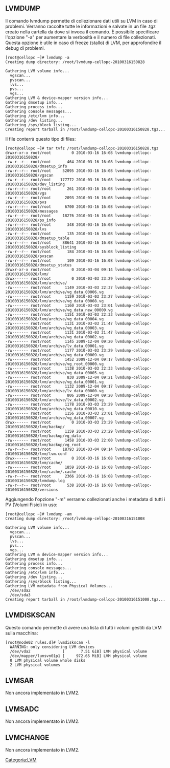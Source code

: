 LVMDUMP
-------

Il comando lvmdump permette di collezionare dati utili su LVM in caso di problemi.
Verranno raccolte tutte le informazioni e salvate in un file .tgz creato nella cartella da dove si invoca il comando.
È possibile specificare l'opzione "-a" per aumentare la verbosità e il numero di file collezionati. Questa opzione è utile in caso di freeze (stallo) di LVM, per approfondire il debug di problemi.

    [root@cellopc ~]# lvmdump -a
    Creating dump directory: /root/lvmdump-cellopc-20100316150828
     
    Gathering LVM volume info...
      vgscan...
      pvscan...
      lvs...
      pvs...
      vgs...
    Gathering LVM & device-mapper version info...
    Gathering dmsetup info...
    Gathering process info...
    Gathering console messages...
    Gathering /etc/lvm info...
    Gathering /dev listing...
    Gathering /sys/block listing...
    Creating report tarball in /root/lvmdump-cellopc-20100316150828.tgz...

Il file conterrà questo tipo di files:

    [root@cellopc ~]# tar tvfz /root/lvmdump-cellopc-20100316150828.tgz
    drwxr-xr-x root/root         0 2010-03-16 16:08 lvmdump-cellopc-20100316150828/
    -rw-r--r-- root/root       464 2010-03-16 16:08 lvmdump-cellopc-20100316150828/dmsetup_info
    -rw-r--r-- root/root     52095 2010-03-16 16:08 lvmdump-cellopc-20100316150828/vgscan
    -rw-r--r-- root/root    177772 2010-03-16 16:08 lvmdump-cellopc-20100316150828/dev_listing
    -rw-r--r-- root/root       261 2010-03-16 16:08 lvmdump-cellopc-20100316150828/vgs
    -rw-r--r-- root/root      2093 2010-03-16 16:08 lvmdump-cellopc-20100316150828/pvs
    -rw-r--r-- root/root      6700 2010-03-16 16:08 lvmdump-cellopc-20100316150828/messages
    -rw-r--r-- root/root     18276 2010-03-16 16:08 lvmdump-cellopc-20100316150828/ps_info
    -rw-r--r-- root/root       348 2010-03-16 16:08 lvmdump-cellopc-20100316150828/lvs
    -rw-r--r-- root/root       135 2010-03-16 16:08 lvmdump-cellopc-20100316150828/dmsetup_table
    -rw-r--r-- root/root     88641 2010-03-16 16:08 lvmdump-cellopc-20100316150828/sysblock_listing
    -rw-r--r-- root/root       184 2010-03-16 16:08 lvmdump-cellopc-20100316150828/pvscan
    -rw-r--r-- root/root       109 2010-03-16 16:08 lvmdump-cellopc-20100316150828/dmsetup_status
    drwxr-xr-x root/root         0 2010-03-04 09:14 lvmdump-cellopc-20100316150828/lvm/
    drwx------ root/root         0 2010-03-03 23:29 lvmdump-cellopc-20100316150828/lvm/archive/
    -rw------- root/root      1149 2010-03-03 22:37 lvmdump-cellopc-20100316150828/lvm/archive/vg_data_00006.vg
    -rw------- root/root      1159 2010-03-03 23:27 lvmdump-cellopc-20100316150828/lvm/archive/vg_data_00008.vg
    -rw------- root/root      1160 2010-03-03 23:01 lvmdump-cellopc-20100316150828/lvm/archive/vg_data_new_00000.vg
    -rw------- root/root      1151 2010-03-03 22:33 lvmdump-cellopc-20100316150828/lvm/archive/vg_data_00004.vg
    -rw------- root/root      1131 2010-03-03 21:47 lvmdump-cellopc-20100316150828/lvm/archive/vg_data_00003.vg
    -rw------- root/root      1131 2010-03-03 21:47 lvmdump-cellopc-20100316150828/lvm/archive/vg_data_00002.vg
    -rw------- root/root      1145 2009-12-04 09:20 lvmdump-cellopc-20100316150828/lvm/archive/lv_data_00001.vg
    -rw------- root/root      1177 2010-03-03 23:29 lvmdump-cellopc-20100316150828/lvm/archive/vg_data_00009.vg
    -rw------- root/root      1452 2009-12-04 09:17 lvmdump-cellopc-20100316150828/lvm/archive/vg_root_00000.vg
    -rw------- root/root      1138 2010-03-03 22:33 lvmdump-cellopc-20100316150828/lvm/archive/vg_data_00005.vg
    -rw------- root/root       830 2009-12-04 09:21 lvmdump-cellopc-20100316150828/lvm/archive/vg_data_00001.vg
    -rw------- root/root      1132 2009-12-04 09:17 lvmdump-cellopc-20100316150828/lvm/archive/lv_data_00000.vg
    -rw------- root/root       806 2009-12-04 09:20 lvmdump-cellopc-20100316150828/lvm/archive/lv_data_00002.vg
    -rw------- root/root      1178 2010-03-03 23:29 lvmdump-cellopc-20100316150828/lvm/archive/vg_data_00010.vg
    -rw------- root/root      1156 2010-03-03 23:01 lvmdump-cellopc-20100316150828/lvm/archive/vg_data_00007.vg
    drwx------ root/root         0 2010-03-03 23:29 lvmdump-cellopc-20100316150828/lvm/backup/
    -rw------- root/root      1159 2010-03-03 23:29 lvmdump-cellopc-20100316150828/lvm/backup/vg_data
    -rw------- root/root      1458 2010-03-03 22:00 lvmdump-cellopc-20100316150828/lvm/backup/vg_root
    -rw-r--r-- root/root     18793 2010-03-04 09:14 lvmdump-cellopc-20100316150828/lvm/lvm.conf
    drwx------ root/root         0 2010-03-16 16:08 lvmdump-cellopc-20100316150828/lvm/cache/
    -rw------- root/root      1859 2010-03-16 16:08 lvmdump-cellopc-20100316150828/lvm/cache/.cache
    -rw-r--r-- root/root      2366 2010-03-16 16:08 lvmdump-cellopc-20100316150828/lvmdump.log
    -rw-r--r-- root/root       538 2010-03-16 16:08 lvmdump-cellopc-20100316150828/versions

Aggiungendo l'opzione "-m" verranno collezionati anche i metadata di tutti i PV (Volumi Fisici) in uso:

    [root@cellopc ~]# lvmdump -am
    Creating dump directory: /root/lvmdump-cellopc-20100316151008
     
    Gathering LVM volume info...
      vgscan...
      pvscan...
      lvs...
      pvs...
      vgs...
    Gathering LVM & device-mapper version info...
    Gathering dmsetup info...
    Gathering process info...
    Gathering console messages...
    Gathering /etc/lvm info...
    Gathering /dev listing...
    Gathering /sys/block listing...
    Gathering LVM metadata from Physical Volumes...
      /dev/sda2
      /dev/sda3
    Creating report tarball in /root/lvmdump-cellopc-20100316151008.tgz...

LVMDISKSCAN
-----------

Questo comando permette di avere una lista di tutti i volumi gestiti da LVM sulla macchina:

    [root@node02 rules.d]# lvmdiskscan -l
      WARNING: only considering LVM devices
      /dev/vda2              [       7.51 GiB] LVM physical volume
      /dev/mapper/lunsvn01p1 [     972.65 MiB] LVM physical volume
      0 LVM physical volume whole disks
      2 LVM physical volumes

LVMSAR
------

Non ancora implementato in LVM2.

LVMSADC
-------

Non ancora implementato in LVM2.

LVMCHANGE
---------

Non ancora implementato in LVM2.

<Categoria:LVM>

